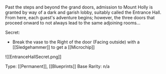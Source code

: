 Past the steps and beyond the grand doors, admission to Mount Holly is granted by way of a dark and garish lobby, suitably called the Entrance Hall. From here, each guest's adventure begins; however, the three doors that proceed onward to not always lead to the same adjoining rooms...

Secret:
- Break the vase to the Right of the door (Facing outside) with a [[Sledgehammer]] to get a [[Microchip]]

![[EntranceHallSecret.png]]

Type: [[Permanent]], [[Blueprints]]
Base Rarity: n/a
